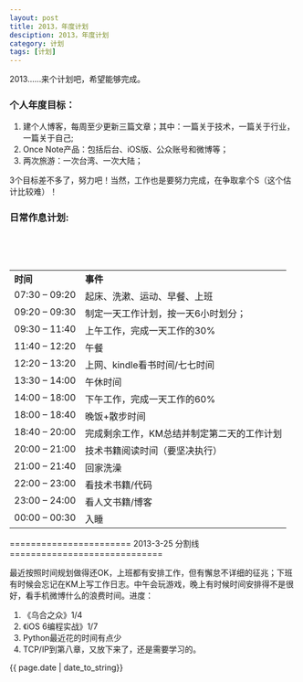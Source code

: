 ```yaml
---
layout: post
title: 2013，年度计划
desciption: 2013，年度计划
category: 计划
tags: [计划]
---
```


2013......来个计划吧，希望能够完成。
<h3>个人年度目标：</h3>
<ol>
	<li>建个人博客，每周至少更新三篇文章；其中：一篇关于技术，一篇关于行业，一篇关于自己;</li>
	<li>Once Note产品：包括后台、iOS版、公众账号和微博等；</li>
	<li>两次旅游：一次台湾、一次大陆；</li>
</ol>
3个目标差不多了，努力吧！当然，工作也是要努力完成，在争取拿个S（这个估计比较难）！
<h3>日常作息计划:</h3>
&nbsp;

&nbsp;
<table cellspacing="0" cellpadding="0">
<tbody>
<tr>
<td valign="top"><b>时间</b></td>
<td valign="top"><b>事件</b></td>
</tr>
<tr>
<td valign="top">07:30 – 09:20</td>
<td valign="top">起床、洗漱、运动、早餐、上班</td>
</tr>
<tr>
<td valign="top">09:20 – 09:30</td>
<td valign="top">制定一天工作计划，按一天6小时划分；</td>
</tr>
<tr>
<td valign="top">09:30 – 11:40</td>
<td valign="top">上午工作，完成一天工作的30%</td>
</tr>
<tr>
<td valign="top">11:40 – 12:20</td>
<td valign="top">午餐</td>
</tr>
<tr>
<td valign="top">12:20 – 13:20</td>
<td valign="top">上网、kindle看书时间/七七时间</td>
</tr>
<tr>
<td valign="top">13:30 – 14:00</td>
<td valign="top">午休时间</td>
</tr>
<tr>
<td valign="top">14:00 – 18:00</td>
<td valign="top">下午工作，完成一天工作的60%</td>
</tr>
<tr>
<td valign="top">18:00 – 18:40</td>
<td valign="top">晚饭+散步时间</td>
</tr>
<tr>
<td valign="top">18:40 – 20:00</td>
<td valign="top">完成剩余工作，KM总结并制定第二天的工作计划</td>
</tr>
<tr>
<td valign="top">20:00 – 21:00</td>
<td valign="top">技术书籍阅读时间（要坚决执行）</td>
</tr>
<tr>
<td valign="top">21:00 – 21:40</td>
<td valign="top">回家洗澡</td>
</tr>
<tr>
<td valign="top">22:00 – 23:00</td>
<td valign="top">看技术书籍/代码</td>
</tr>
<tr>
<td valign="top">23:00 – 24:00</td>
<td valign="top">看人文书籍/博客</td>
</tr>
<tr>
<td valign="top">00:00 – 00:30</td>
<td valign="top">入睡</td>
</tr>
</tbody>
</table>
======================= 2013-3-25 分割线=============================

最近按照时间规划做得还OK，上班都有安排工作，但有懈怠不详细的征兆；下班有时候会忘记在KM上写工作日志。中午会玩游戏，晚上有时候时间安排得不是很好，看手机微博什么的浪费时间。进度：
<ol>
<li>《乌合之众》1/4</li>
<li>《iOS 6编程实战》1/7</li>
<li>Python最近花的时间有点少</li>
<li>TCP/IP到第八章，又放下来了，还是需要学习的。</li>
</ol>

<p>{{ page.date | date_to_string}}</p>
